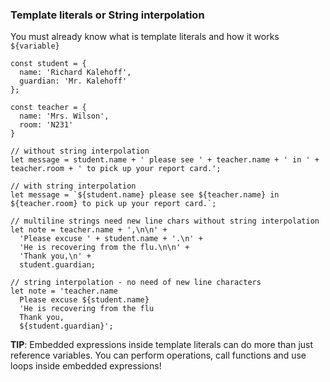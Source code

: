 ### Template literals or String interpolation

You must already know what is template literals and how it works
    `${variable}`

    const student = {
      name: 'Richard Kalehoff',
      guardian: 'Mr. Kalehoff'
    };

    const teacher = {
      name: 'Mrs. Wilson',
      room: 'N231'
    }

    // without string interpolation
    let message = student.name + ' please see ' + teacher.name + ' in ' + teacher.room + ' to pick up your report card.';

    // with string interpolation
    let message = `${student.name} please see ${teacher.name} in ${teacher.room} to pick up your report card.`;

    // multiline strings need new line chars without string interpolation
    let note = teacher.name + ',\n\n' +
      'Please excuse ' + student.name + '.\n' +
      'He is recovering from the flu.\n\n' +
      'Thank you,\n' +
      student.guardian;

    // string interpolation - no need of new line characters
    let note = 'teacher.name
      Please excuse ${student.name}
      'He is recovering from the flu
      Thank you,
      ${student.guardian}';

**TIP**: Embedded expressions inside template literals can do more than just reference variables. You can perform operations, call functions and use loops inside embedded expressions!
